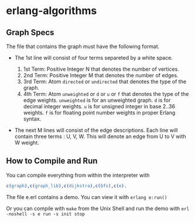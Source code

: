 erlang-algorithms
=================


Graph Specs
-----------
The file that contains the graph must have the following format.

*  The 1st line will consist of four terms separeted by a white space.
   1.  1st Term: Positive Integer N that denotes the number of vertices.
   2.  2nd Term: Positive Integer M that denotes the number of edges.
   3.  3rd Term: Atom `directed` or  `undirected` that denotes the type of the graph.
   4.  4th Term: Atom `unweighted` or `d` or `u` or `f` that denotes the type of the edge weights. 
       `unweighted` is for an  unweighted graph. 
       `d` is for decimal integer weights. 
       `u` is for unsigned integer in base 2..36 weights. 
       `f` is for floating point number weights in proper Erlang syntax. 

*  The next M lines will consist of the edge descriptions. 
   Each line will contain three terms : U, V, W. 
   This will denote an edge from U to V with W weight. 
   
How to Compile and Run
----------------------
You can compile everything from within the interpreter with
```erlang
c(graph),c(graph_lib),c(dijkstra),c(bfs),c(e).
```

The file e.erl contains a demo. You can view it with ```erlang e:run()```

Or you can compile with `make` from the Unix Shell and run the demo with `erl -noshell -s e run -s init stop`
